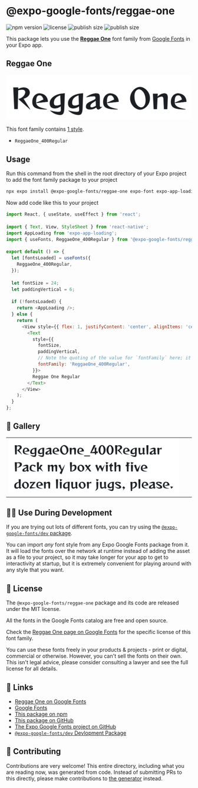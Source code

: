 # @expo-google-fonts/reggae-one

![npm version](https://flat.badgen.net/npm/v/@expo-google-fonts/reggae-one)
![license](https://flat.badgen.net/github/license/expo/google-fonts)
![publish size](https://flat.badgen.net/packagephobia/install/@expo-google-fonts/reggae-one)
![publish size](https://flat.badgen.net/packagephobia/publish/@expo-google-fonts/reggae-one)

This package lets you use the [**Reggae One**](https://fonts.google.com/specimen/Reggae+One) font family from [Google Fonts](https://fonts.google.com/) in your Expo app.

## Reggae One

![Reggae One](./font-family.png)

This font family contains [1 style](#-gallery).

- `ReggaeOne_400Regular`

## Usage

Run this command from the shell in the root directory of your Expo project to add the font family package to your project
```sh
npx expo install @expo-google-fonts/reggae-one expo-font expo-app-loading
```

Now add code like this to your project
```js
import React, { useState, useEffect } from 'react';

import { Text, View, StyleSheet } from 'react-native';
import AppLoading from 'expo-app-loading';
import { useFonts, ReggaeOne_400Regular } from '@expo-google-fonts/reggae-one';

export default () => {
  let [fontsLoaded] = useFonts({
    ReggaeOne_400Regular,
  });

  let fontSize = 24;
  let paddingVertical = 6;

  if (!fontsLoaded) {
    return <AppLoading />;
  } else {
    return (
      <View style={{ flex: 1, justifyContent: 'center', alignItems: 'center' }}>
        <Text
          style={{
            fontSize,
            paddingVertical,
            // Note the quoting of the value for `fontFamily` here; it expects a string!
            fontFamily: 'ReggaeOne_400Regular',
          }}>
          Reggae One Regular
        </Text>
      </View>
    );
  }
};

```

## 🔡 Gallery


||||
|-|-|-|
|![ReggaeOne_400Regular](./ReggaeOne_400Regular.ttf.png)||||


## 👩‍💻 Use During Development

If you are trying out lots of different fonts, you can try using the [`@expo-google-fonts/dev` package](https://github.com/expo/google-fonts/tree/master/font-packages/dev#readme).

You can import *any* font style from any Expo Google Fonts package from it. It will load the fonts
over the network at runtime instead of adding the asset as a file to your project, so it may take longer
for your app to get to interactivity at startup, but it is extremely convenient
for playing around with any style that you want.

## 📖 License

The `@expo-google-fonts/reggae-one` package and its code are released under the MIT license.

All the fonts in the Google Fonts catalog are free and open source.

Check the [Reggae One page on Google Fonts](https://fonts.google.com/specimen/Reggae+One) for the specific license of this font family.

You can use these fonts freely in your products & projects - print or digital, commercial or otherwise. However, you can't sell the fonts on their own. This isn't legal advice, please consider consulting a lawyer and see the full license for all details.

## 🔗 Links

- [Reggae One on Google Fonts](https://fonts.google.com/specimen/Reggae+One)
- [Google Fonts](https://fonts.google.com/)
- [This package on npm](https://www.npmjs.com/package/@expo-google-fonts/reggae-one)
- [This package on GitHub](https://github.com/expo/google-fonts/tree/master/font-packages/reggae-one)
- [The Expo Google Fonts project on GitHub](https://github.com/expo/google-fonts)
- [`@expo-google-fonts/dev` Devlopment Package](https://github.com/expo/google-fonts/tree/master/font-packages/dev)

## 🤝 Contributing

Contributions are very welcome! This entire directory, including what you are reading now, was generated from code. Instead of submitting PRs to this directly, please make contributions to [the generator](https://github.com/expo/google-fonts/tree/master/packages/generator) instead.
